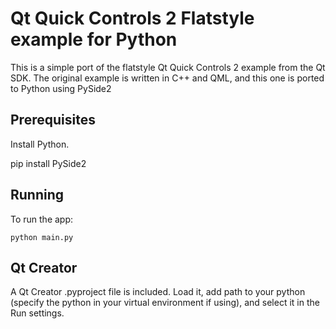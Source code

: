 # Qt Quick Controls 2 Flatstyle example for Python

This is a simple port of the flatstyle Qt Quick Controls 2 example from the Qt SDK.
The original example is written in C++ and QML, and this one is ported to Python using PySide2

## Prerequisites

Install Python.

pip install PySide2

## Running

To run the app:

```
python main.py
```

## Qt Creator

A Qt Creator .pyproject file is included.
Load it, add path to your python (specify the python in your virtual environment if using),
and select it in the Run settings.

